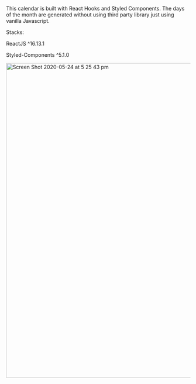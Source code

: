 This calendar is built with React Hooks and Styled Components.
The days of the month are generated without using third party library just using vanilla Javascript.

Stacks:

ReactJS ^16.13.1

Styled-Components ^5.1.0

<img width="860" alt="Screen Shot 2020-05-24 at 5 25 43 pm" src="https://user-images.githubusercontent.com/12654856/82751363-fae5c080-9df9-11ea-88dd-167a7c409580.png">
